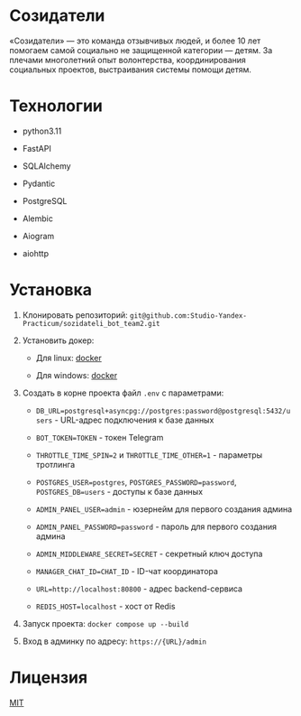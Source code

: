 # Созидатели

«Созидатели» — это команда отзывчивых людей, и более 10 лет помогаем самой социально не защищенной категории — детям. За
плечами многолетний опыт волонтерства, координирования социальных проектов, выстраивания системы помощи детям.

# Технологии

* python3.11

* FastAPI

* SQLAlchemy

* Pydantic

* PostgreSQL

* Alembic

* Aiogram

* aiohttp

# Установка

1. Клонировать репозиторий: `git@github.com:Studio-Yandex-Practicum/sozidateli_bot_team2.git`

2. Установить докер:

    * Для linux: [docker](https://docs.docker.com/engine/install/ubuntu/)

    * Для windows: [docker](https://docs.docker.com/desktop/install/windows-install/)

3. Создать в корне проекта файл `.env` с параметрами:

    * `DB_URL=postgresql+asyncpg://postgres:password@postgresql:5432/users` - URL-адрес подключения к базе данных

    * `BOT_TOKEN=TOKEN` - токен Telegram

    * `THROTTLE_TIME_SPIN=2` и `THROTTLE_TIME_OTHER=1` - параметры тротлинга

    * `POSTGRES_USER=postgres`, `POSTGRES_PASSWORD=password`, `POSTGRES_DB=users` - доступы к базе данных

    * `ADMIN_PANEL_USER=admin` - юзернейм для первого создания админа

    * `ADMIN_PANEL_PASSWORD=password` - пароль для первого создания админа

    * `ADMIN_MIDDLEWARE_SECRET=SECRET` - секретный ключ доступа
   
    * `MANAGER_CHAT_ID=CHAT_ID` - ID-чат координатора

    * `URL=http://localhost:80800` - адрес backend-сервиса

    * `REDIS_HOST=localhost` - хост от Redis

4. Запуск проекта: `docker compose up --build`

5. Вход в админку по адресу: `https://{URL}/admin`

# Лицензия

[MIT](https://github.com/Studio-Yandex-Practicum/sozidateli_bot_team2?tab=MIT-1-ov-file)
